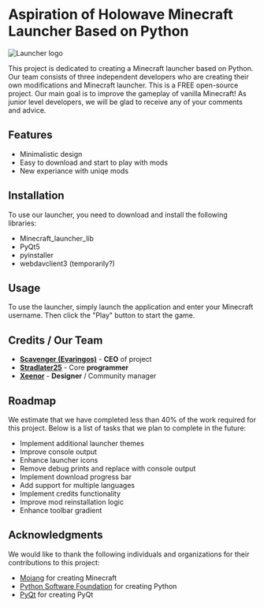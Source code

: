 # Aspiration of Holowave Minecraft Launcher Based on Python

![Launcher logo](https://imgur.com/o8C1jAz)

This project is dedicated to creating a Minecraft launcher based on Python. Our team consists of three independent developers who are creating their own modifications and Minecraft launcher. This is a FREE open-source project. Our main goal is to improve the gameplay of vanilla Minecraft! As junior level developers, we will be glad to receive any of your comments and advice.

## Features

- Minimalistic design
- Easy to download and start to play with mods
- New experiance with uniqe mods

## Installation

To use our launcher, you need to download and install the following libraries:

- Minecraft_launcher_lib
- PyQt5
- pyinstaller
- webdavclient3 (temporarily?)

## Usage

To use the launcher, simply launch the application and enter your Minecraft username. Then click the "Play" button to start the game.

## Credits / Our Team

- **[Scavenger (Evaringos)](https://github.com/Evaringos)** - **CEO** of project
- **[Stradlater25](hhttps://github.com/Stradlater25)** - Core **programmer**
- **[Xeenor](https://github.com/Xeenomiya)** - **Designer** / Community manager

## Roadmap

We estimate that we have completed less than 40% of the work required for this project. Below is a list of tasks that we plan to complete in the future:

- Implement additional launcher themes
- Improve console output
- Enhance launcher icons
- Remove debug prints and replace with console output
- Implement download progress bar
- Add support for multiple languages
- Implement credits functionality
- Improve mod reinstallation logic
- Enhance toolbar gradient

## Acknowledgments

We would like to thank the following individuals and organizations for their contributions to this project:

- [Mojang](https://www.minecraft.net/) for creating Minecraft
- [Python Software Foundation](https://www.python.org/) for creating Python
- [PyQt](https://www.riverbankcomputing.com/software/pyqt/) for creating PyQt